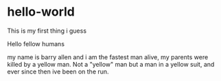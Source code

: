 # hello-world
This is my first thing i guess

Hello fellow humans

my name is barry allen and i am the fastest man alive, my parents were killed by a yellow man. Not a "yellow" man but a man in a yellow suit, and ever since then ive been on the run.
